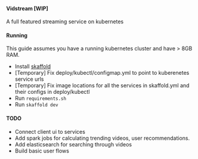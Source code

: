 #### Vidstream [WIP]
A full featured streaming service on kubernetes

#### Running
This guide assumes you have a running kubernetes cluster and have > 8GB RAM.

- Install [skaffold](https://skaffold.dev)
- [Temporary] Fix deploy/kubectl/configmap.yml to point to kuberenetes service urls
- [Temporary] Fix image locations for all the services in skaffold.yml and their configs in deploy/kubectl
- Run `requirements.sh`
- Run `skaffold dev`

#### TODO
- Connect client ui to services
- Add spark jobs for calculating trending videos, user recommendations.
- Add elasticsearch for searching through videos
- Build basic user flows
